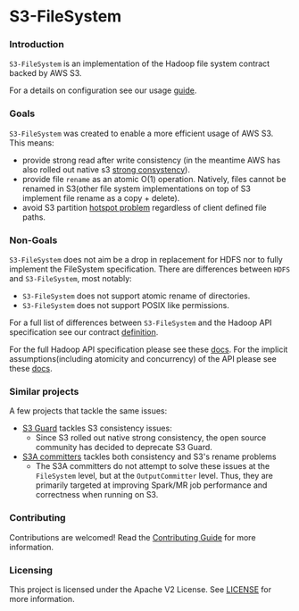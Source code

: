 S3-FileSystem
======

### Introduction

`S3-FileSystem` is an implementation of the Hadoop file system contract backed by AWS S3.

For a details on configuration see our usage [guide](./docs/Usage.md).

### Goals
`S3-FileSystem` was created to enable a more efficient usage of AWS S3. This means:
- provide strong read after write consistency (in the meantime AWS has also rolled out native s3 [strong consystency](https://docs.aws.amazon.com/AmazonS3/latest/userguide/Welcome.html#ConsistencyModel)).
- provide file `rename` as an atomic O(1) operation. Natively, files cannot be renamed in S3(other file system implementations on top of S3 implement file rename as a copy + delete). 
- avoid S3 partition [hotspot problem](./docs/S3PartitionHotSpotting.md) regardless of client defined file paths. 

### Non-Goals
`S3-FileSystem` does not aim be a drop in replacement for HDFS nor to fully implement the FileSystem specification. 
There are differences between `HDFS` and `S3-FileSystem`, most notably:
 - `S3-FileSystem` does not support atomic rename of directories.
 - `S3-FileSystem` does not support POSIX like permissions.

For a full list of differences between `S3-FileSystem` and the Hadoop API specification see our contract [definition](./src/integrationTest/resources/contract/s3k.xml).

For the full Hadoop API specification please see these [docs](https://hadoop.apache.org/docs/stable/hadoop-project-dist/hadoop-common/filesystem/filesystem.html).
For the implicit assumptions(including atomicity and concurrency) of the API please see these [docs](https://hadoop.apache.org/docs/stable/hadoop-project-dist/hadoop-common/filesystem/introduction.html).

### Similar projects

A few projects that tackle the same issues:

 - [S3 Guard](https://hadoop.apache.org/docs/r3.0.3/hadoop-aws/tools/hadoop-aws/s3guard.html) tackles S3 consistency issues:
   - Since S3 rolled out native strong consistency, the open source community has decided to deprecate S3 Guard.
 - [S3A committers](https://hadoop.apache.org/docs/r3.1.1/hadoop-aws/tools/hadoop-aws/committers.html) tackles both consistency and S3's rename problems
   - The S3A committers do not attempt to solve these issues at the `FileSystem` level, but at the `OutputCommitter` level. Thus, they are primarily targeted at improving Spark/MR job performance and correctness when running on S3.  

### Contributing

Contributions are welcomed! Read the [Contributing Guide](./docs/Contributing.md) for more information.

### Licensing

This project is licensed under the Apache V2 License. See [LICENSE](LICENSE) for more information.

